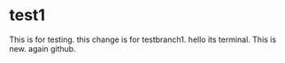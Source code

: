 # test1
This is for testing.
this change is for testbranch1.
hello its terminal. This is new.
again github.
